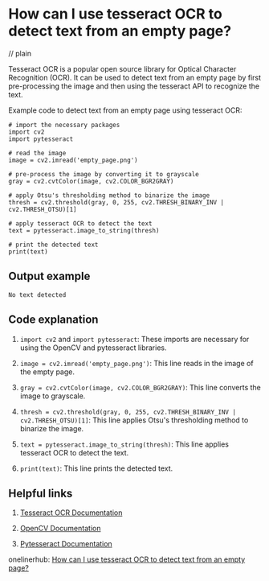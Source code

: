 # How can I use tesseract OCR to detect text from an empty page?
// plain

Tesseract OCR is a popular open source library for Optical Character Recognition (OCR). It can be used to detect text from an empty page by first pre-processing the image and then using the tesseract API to recognize the text.

Example code to detect text from an empty page using tesseract OCR:
```
# import the necessary packages
import cv2
import pytesseract

# read the image
image = cv2.imread('empty_page.png')

# pre-process the image by converting it to grayscale
gray = cv2.cvtColor(image, cv2.COLOR_BGR2GRAY)

# apply Otsu's thresholding method to binarize the image
thresh = cv2.threshold(gray, 0, 255, cv2.THRESH_BINARY_INV | cv2.THRESH_OTSU)[1]

# apply tesseract OCR to detect the text
text = pytesseract.image_to_string(thresh)

# print the detected text
print(text)
```

## Output example

```
No text detected
```

## Code explanation


1. `import cv2` and `import pytesseract`: These imports are necessary for using the OpenCV and pytesseract libraries.

2. `image = cv2.imread('empty_page.png')`: This line reads in the image of the empty page.

3. `gray = cv2.cvtColor(image, cv2.COLOR_BGR2GRAY)`: This line converts the image to grayscale.

4. `thresh = cv2.threshold(gray, 0, 255, cv2.THRESH_BINARY_INV | cv2.THRESH_OTSU)[1]`: This line applies Otsu's thresholding method to binarize the image.

5. `text = pytesseract.image_to_string(thresh)`: This line applies tesseract OCR to detect the text.

6. `print(text)`: This line prints the detected text.

## Helpful links

1. [Tesseract OCR Documentation](https://tesseract-ocr.github.io/tessdoc/Home.html)

2. [OpenCV Documentation](https://docs.opencv.org/master/)

3. [Pytesseract Documentation](https://pypi.org/project/pytesseract/)

onelinerhub: [How can I use tesseract OCR to detect text from an empty page?](https://onelinerhub.com/tesseract-ocr/how-can-i-use-tesseract-ocr-to-detect-text-from-an-empty-page)